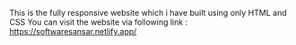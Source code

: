 This is the fully responsive website which i have built using only HTML and CSS
You can visit the website via following link :
https://softwaresansar.netlify.app/
